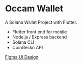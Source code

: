 # Occam Wallet

A Solana Wallet Project with Flutter.

- Flutter front end for mobile
- Node.js / Express backend
- Solana CLI
- CoinGecko API

[Figma UI Design](https://www.figma.com/file/QOIVif0GDFtjJpj8utwH9D/Occam?node-id=0%3A1&t=dPVETLJeIaKwUkNt-1)